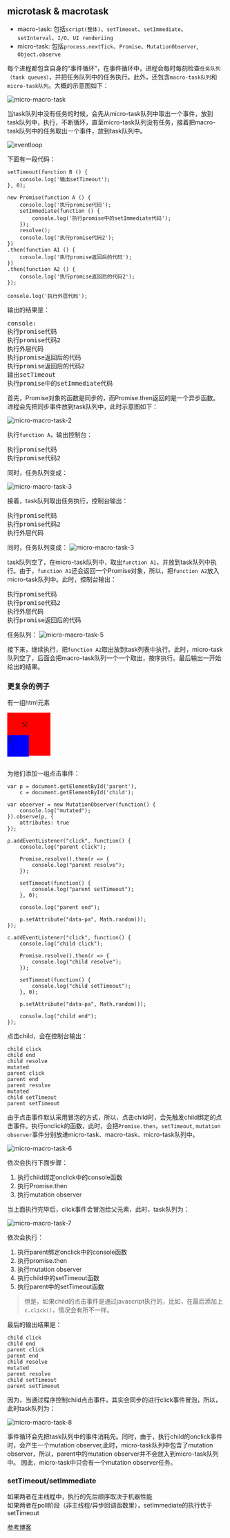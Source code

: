 ## microtask & macrotask  

- macro-task: 包括``script(整体)``、``setTimeout``、``setImmediate``、``setInterval``、``I/O``、``UI renderiing``  
- micro-task: 包括``process.nextTick``、``Promise``、``MutationObserver``, ``Object.observe``   

每个进程都包含自身的“事件循环”，在事件循环中，进程会每时每刻检查``任务队列（task queues）``，并把任务队列中的任务执行。此外，还包含``macro-task队列``和``micro-task队列``。大概的示意图如下：  

![micro-macro-task](../upload/micro-macro-task.jpg)  

当task队列中没有任务的时候，会先从micro-task队列中取出一个事件，放到task队列中，执行，不断循环，直至micro-task队列没有任务，接着把macro-task队列中的任务取出一个事件，放到task队列中。  

![eventloop](../upload/eventloop.jpg)

下面有一段代码：


    setTimeout(function B () {
        console.log('输出setTimeout');
    }, 0);

    new Promise(function A () {
        console.log('执行promise代码');
        setImmediate(function () {
            console.log('执行promise中的setImmediate代码');
        });
        resolve();
        console.log('执行promise代码2');
    })
    .then(function A1 () {
        console.log('执行promise返回后的代码');
    })
    .then(function A2 () {
        console.log('执行promise返回后的代码2');
    });

    console.log('执行外层代码');


输出的结果是： 
<pre>
console: 
执行promise代码
执行promise代码2
执行外层代码
执行promise返回后的代码
执行promise返回后的代码2
输出setTimeout
执行promise中的setImmediate代码
</pre>  

首先，Promise对象的函数是同步的，而Promise.then返回的是一个异步函数。进程会先把同步事件放到task队列中，此时示意图如下：   

![micro-macro-task-2](../upload/micro-macro-task-2.jpg)  

执行``function A``，输出控制台：
<pre>
执行promise代码
执行promise代码2
</pre>  

同时，任务队列变成：  

![micro-macro-task-3](../upload/micro-macro-task-3.jpg)  

接着，task队列取出任务执行，控制台输出：  
<pre>
执行promise代码
执行promise代码2
执行外层代码
</pre>  

同时，任务队列变成：
![micro-macro-task-3](../upload/micro-macro-task-4.jpg)    

task队列空了，在micro-task队列中，取出``function A1``，并放到task队列中执行。由于，``function A1``还会返回一个Promise对象，所以，把``function A2``放入micro-task队列中。此时，控制台输出：

<pre>
执行promise代码
执行promise代码2
执行外层代码
执行promise返回后的代码
</pre> 

任务队列：
![micro-macro-task-5](../upload/micro-macro-task-5.jpg)  

接下来，继续执行，把``function A2``取出放到task列表中执行。此时，micro-task队列空了，后面会把macro-task队列一个一个取出，按序执行。最后输出一开始给出的结果。  


### 更复杂的例子  

有一组html元素

<pre>
<div id="parent" style="background: red; width: 100px; height: 100px;">
	父
	<div id="child" style="background: blue; width: 50%; height: 50%;">子</div>
</div>
</pre> 

为他们添加一组点击事件：


    var p = document.getElementById('parent'),
        c = document.getElementById('child');

    var observer = new MutationObserver(function() {
        console.log("mutated");
    }).observe(p, {
        attributes: true
    });

    p.addEventListener("click", function() {
        console.log("parent click");

        Promise.resolve().then(r => {
            console.log("parent resolve");
        });

        setTimeout(function() {
            console.log("parent setTimeout");
        }, 0);

        console.log("parent end");

        p.setAttribute("data-pa", Math.random());
    });

    c.addEventListener("click", function() {
        console.log("child click");

        Promise.resolve().then(r => {
            console.log("child resolve");
        });

        setTimeout(function() {
            console.log("child setTimeout");
        }, 0);

        p.setAttribute("data-pa", Math.random());

        console.log("child end");
    });
 

点击child，会在控制台输出：


    child click
    child end
    child resolve
    mutated
    parent click
    parent end
    parent resolve
    mutated
    child setTimeout
    parent setTimeout
 

由于点击事件默认采用冒泡的方式，所以，点击child时，会先触发child绑定的点击事件。执行onclick的函数，此时，会把``Promise.then``，``setTimeout``, ``mutation observer``事件分别放进micro-task、macro-task、micro-task队列中。  

![micro-macro-task-6](../upload/micro-macro-task-6.jpg)  

依次会执行下面步骤：

1. 执行child绑定onclick中的console函数
2. 执行Promise.then
3. 执行mutation observer

当上面执行完毕后，click事件会冒泡给父元素，此时，task队列为：

![micro-macro-task-7](../upload/micro-macro-task-7.jpg)  

依次会执行：

1. 执行parent绑定onclick中的console函数
2. 执行promise.then
3. 执行mutation observer
4. 执行child中的setTimeout函数
5. 执行parent中的setTimeout函数  

> 但是，如果child的点击事件是通过javascript执行的，比如，在最后添加上``c.click()``，情况会有所不一样。  

最后的输出结果是：


    child click
    child end
    parent click
    parent end
    child resolve
    mutated
    parent resolve
    child setTimeout
    parent setTimeout


因为，当通过程序控制child点击事件，其实会同步的进行click事件冒泡，所以，此时task队列为：

![micro-macro-task-8](../upload/micro-macro-task-8.jpg)

事件循环会先把task队列中的事件消耗先。同时，由于，执行child的onclick事件时，会产生一个mutation observer,此时，micro-task队列中包含了mutation observer，所以，parent中的mutation observer并不会放入到micro-task队列中。  因此，micro-task中只会有一个mutation observer任务。  


### setTimeout/setImmediate  

如果两者在主线程中，执行的先后顺序取决于机器性能  
如果两者在poll阶段（非主线程/异步回调函数里），setImmediate的执行优于setTimeout


[参考博客](https://jakearchibald.com/2015/tasks-microtasks-queues-and-schedules/)